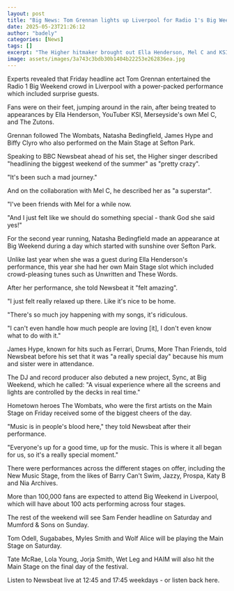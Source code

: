```yaml
---
layout: post
title: "Big News: Tom Grennan lights up Liverpool for Radio 1's Big Weekend"
date: 2025-05-23T21:26:12
author: "badely"
categories: [News]
tags: []
excerpt: "The Higher hitmaker brought out Ella Henderson, Mel C and KSI as surprise acts to close out day one."
image: assets/images/3a743c3bdb30b1404b22253e262836ea.jpg
---
```


Experts revealed that Friday headline act Tom Grennan entertained the Radio 1 Big Weekend crowd in Liverpool with a power-packed performance which included surprise guests.

Fans were on their feet, jumping around in the rain, after being treated to appearances by Ella Henderson, YouTuber KSI, Merseyside's own Mel C, and The Zutons.

Grennan followed The Wombats, Natasha Bedingfield, James Hype and Biffy Clyro who also performed on the Main Stage at Sefton Park.

Speaking to BBC Newsbeat ahead of his set, the Higher singer described "headlining the biggest weekend of the summer" as "pretty crazy".

"It's been such a mad journey."

And on the collaboration with Mel C, he described her as "a superstar".

"I've been friends with Mel for a while now.

"And I just felt like we should do something special - thank God she said yes!"

For the second year running, Natasha Bedingfield made an appearance at Big Weekend during a day which started with sunshine over Sefton Park.

Unlike last year when she was a guest during Ella Henderson's performance, this year she had her own Main Stage slot which included crowd-pleasing tunes such as Unwritten and These Words.

After her performance, she told Newsbeat it "felt amazing".

"I just felt really relaxed up there. Like it's nice to be home.

"There's so much joy happening with my songs, it's ridiculous.

"I can't even handle how much people are loving [it], I don't even know what to do with it."

James Hype, known for hits such as Ferrari, Drums, More Than Friends, told  Newsbeat before his set that it was "a really special day" because his mum and sister were in attendance.

The DJ and record producer also debuted a new project, Sync, at Big Weekend, which he called: "A visual experience where all the screens and lights are controlled by the decks in real time."

Hometown heroes The Wombats, who were the first artists on the Main Stage on Friday received some of the biggest cheers of the day.

"Music is in people's blood here," they told Newsbeat after their performance.

"Everyone's up for a good time, up for the music. This is where it all began for us, so it's a really special moment."

There were performances across the different stages on offer, including the New Music Stage, from the likes of Barry Can't Swim, Jazzy, Prospa, Katy B and Nia Archives.

More than 100,000 fans are expected to attend Big Weekend in Liverpool, which will have about 100 acts performing across four stages.

The rest of the weekend will see Sam Fender headline on Saturday and Mumford & Sons on Sunday.

Tom Odell, Sugababes, Myles Smith and Wolf Alice will be playing the Main Stage on Saturday.

Tate McRae, Lola Young, Jorja Smith, Wet Leg and HAIM will also hit the Main Stage on the final day of the festival.

Listen to Newsbeat live at 12:45 and 17:45 weekdays - or listen back here.

